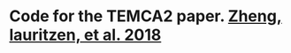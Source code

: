 # Code for the TEMCA2 paper. [Zheng, lauritzen, et al. 2018](https://www.cell.com/cell/fulltext/S0092-8674(18)30787-6)
